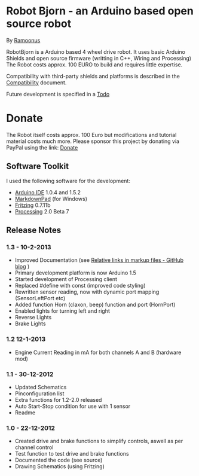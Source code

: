 # Robot Bjorn - an Arduino based open source robot #
By [Ramoonus](http://www.ramoonus.nl)

RobotBjorn is a Arduino based 4 wheel drive robot. 
It uses basic Arduino Shields and open source firmware (writting in C++, Wiring and Processing)
The Robot costs approx. 100 EURO to build and requires little expertise.

Compatibility with third-party shields and platforms is described in the [Compatibility](compatibility.md) document.

Future development is specified in a [Todo](todo.md)

# Donate #
The Robot itself costs approx. 100 Euro but modifications and tutorial material costs much more.
Please sponsor this project by donating via PayPal using the link: 
[Donate](https://www.paypal.com/cgi-bin/webscr?cmd=_s-xclick&hosted_button_id=RZ2HK2NADF4DC "Donate through PayPal")

## Software Toolkit ##
I used the following software for the development:

* [Arduino IDE](http://arduino.cc/en/Main/Software "Download Arduino IDE") 1.0.4 and 1.5.2
* [MarkdownPad](http://markdownpad.com/ "Download MarkdownPad") (for Windows)
* [Fritzing](http://fritzing.org/ "Download Fritzing") 0.7.11b
* [Processing](http://processing.org/download/ "Download Processing") 2.0 Beta 7

## Release Notes ##
### 1.3 - 10-2-2013 ###
* Improved Documentation (see [Relative links in markup files - GitHub blog](https://github.com/blog/1395-relative-links-in-markup-files) )
* Primary development platform is now Arduino 1.5
* Started development of Processing client
* Replaced #define with const (improved code styling)
* Rewritten sensor reading, now with dynamic port mapping (SensorLeftPort etc)
* Added function Horn (claxon, beep) function and port (HornPort)
* Enabled lights for turning left and right
* Reverse Lights
* Brake Lights

### 1.2 12-1-2013 ###
* Engine Current Reading in mA for both channels A and B (hardware mod)

### 1.1 - 30-12-2012 ###
* Updated Schematics
* Pinconfiguration list
* Extra functions for 1.2-2.0 released
* Auto Start-Stop condition for use with 1 sensor
* Readme

### 1.0 - 22-12-2012 ###
* Created drive and brake functions to simplify controls, aswell as per channel control
* Test function to test drive and brake functions
* Documented the code (see source)
* Drawing Schematics (using Fritzing)


